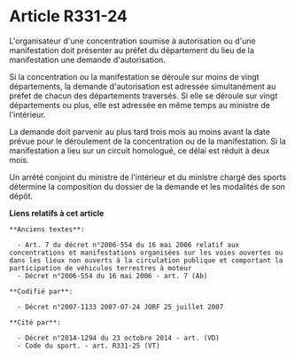 # Article R331-24

L'organisateur d'une concentration soumise à autorisation ou d'une manifestation doit présenter au préfet du département du
lieu de la manifestation une demande d'autorisation.

Si la concentration ou la manifestation se déroule sur moins de vingt départements, la demande d'autorisation est adressée
simultanément au préfet de chacun des départements traversés. Si elle se déroule sur vingt départements ou plus, elle est
adressée en même temps au ministre de l'intérieur.

La demande doit parvenir au plus tard trois mois au moins avant la date prévue pour le déroulement de la concentration ou de
la manifestation. Si la manifestation a lieu sur un circuit homologué, ce délai est réduit à deux mois.

Un arrêté conjoint du ministre de l'intérieur et du ministre chargé des sports détermine la composition du dossier de la
demande et les modalités de son dépôt.

**Liens relatifs à cet article**

	**Anciens textes**:

	  - Art. 7 du décret n°2006-554 du 16 mai 2006 relatif aux concentrations et manifestations organisées sur les voies ouvertes ou dans les lieux non ouverts à la circulation publique et comportant la participation de véhicules terrestres à moteur
	  - Décret n°2006-554 du 16 mai 2006 - art. 7 (Ab)

	**Codifié par**:

	  - Décret n°2007-1133 2007-07-24 JORF 25 juillet 2007

	**Cité par**:

	  - Décret n°2014-1294 du 23 octobre 2014 - art. (VD)
	  - Code du sport. - art. R331-25 (VT)
